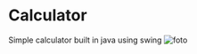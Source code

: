 # Calculator
Simple calculator built in java using swing
![foto](https://github.com/GebratenesOmelett/Calculator/assets/78979897/24d9f800-3c15-4380-a4fc-0276bc357b8f)
